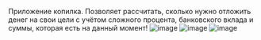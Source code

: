 Приложение копилка.
Позволяет рассчитать, сколько нужно отложить денег на свои цели с учётом сложного процента, банковского вклада и суммы, которая есть на данный момент!
![image](https://user-images.githubusercontent.com/90044699/142934534-85e3a03f-fa39-4348-8524-633d94e2a76e.png)
![image](https://user-images.githubusercontent.com/90044699/142934592-a9ee3c3c-62e7-4236-9b8a-837f57f0ab6c.png)
![image](https://user-images.githubusercontent.com/90044699/142934667-f8ad8bfa-3e5c-426c-96f4-1492dc94503b.png)
